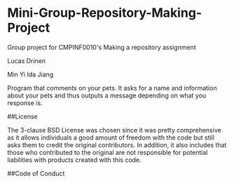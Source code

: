 # Mini-Group-Repository-Making-Project
Group project for CMPINF0010's Making a repository assignment 

Lucas Drinen

Min Yi Ida Jiang

Program that comments on your pets.
It asks for a name and information about your pets and thus outputs a message depending on what you response is.


##License

The 3-clause BSD License was chosen since it was pretty comprehensive as it allows individuals a good amount of freedom with the code but still asks them to credit the original contributors. In addition, it also includes that those who contributed to the original are not responsible for potential liabilities with products created with this code.

##Code of Conduct
